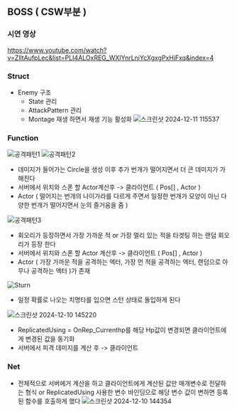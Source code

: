 ## BOSS ( CSW부분 )
### 시연 영상
<https://www.youtube.com/watch?v=ZlltAufpLec&list=PLI4ALOxREG_WXlYnrLniYcXgxgPxHiFxq&index=4>

### Struct
- Enemy 구조
  - State 관리
  - AttackPattern 관리
  - Montage 재생 하면서 재생 기능 활성화
![스크린샷 2024-12-11 115537](https://github.com/user-attachments/assets/105bbdf2-31ed-47f2-8100-95dc53501f7a)

### Function
![공격패턴1](https://github.com/user-attachments/assets/13b0db21-b878-4db4-a0fe-7b3a517c8f8d)
![공격패턴2](https://github.com/user-attachments/assets/a70ab04a-7b36-4221-90da-ed2f36f3f0db)
- 데미지가 들어가는 Circle을 생성
이후 추가 번개가 떨어지면서 더 큰 데미지가 가해진다
- 서버에서 위치와 스폰 할 Actor계산후 -> 클라이언트 ( Pos[] , Actor )
- Actor ( 떨어지는 번개의 나이가라를 다르게 주면서 일정한 번개가 모양이 아닌 다양한 번개가 떨어지면서 눈의 즐거움을 줌 ) 


![공격패턴3](https://github.com/user-attachments/assets/0dd0cf1d-58b3-43ed-ad84-40a8d8d9b881)
- 회오리가 등장하면서
가장 가까운 적 or 가장 멀리 있는 적을 타겟팅 하는 랜덤 회오리가 등장 한다
-  서버에서 위치와 스폰 할 Actor 계산후 -> 클라이언트 ( Pos[] , Actor ) 
- Actor ( 가장 가까운 적을 공격하는 엑터, 가장 먼 적을 공격하는 엑터, 랜덤으로 아무나 공격하는 엑터 )가 존재

![Sturn](https://github.com/user-attachments/assets/178e183e-88d1-46ff-9c6b-d8341a256c0d)
- 일정 확률로 나오는 치명타를 입으면 스턴 상태로 돌입하게 된다    

![스크린샷 2024-12-10 145220](https://github.com/user-attachments/assets/d4e5389f-837e-45bc-bd87-383bfebcb47b)
- ReplicatedUsing = OnRep_Currenthp를 해당 Hp값이 변경되면 클라이언트에게 변경된 값을 동기화
- 서버에서 피격 데미지를 계산 후 -> 클라이언트 

### Net

- 전체적으로 서버에거 계산을 하고 클라이언트에게 계산된 값만 매개변수로 전달하는 형식 or ReplicatedUsing 사용한 변수 바인딩으로 해당 변수 값이 변하면 등록된 함수를 호출하게 했다
![스크린샷 2024-12-10 144354](https://github.com/user-attachments/assets/a373f9d0-3abf-4a73-8dd3-38b06ead6192)
